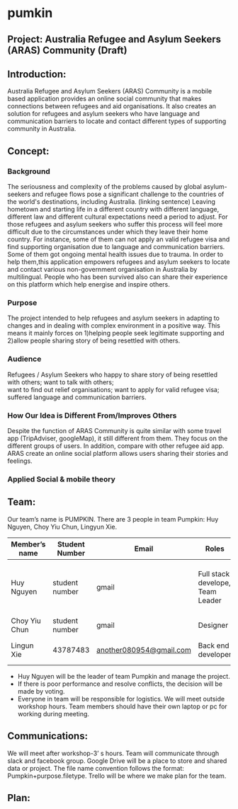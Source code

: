 # pumkin
## Project: Australia Refugee and Asylum Seekers (ARAS) Community (Draft)
## Introduction:
Australia Refugee and Asylum Seekers (ARAS) Community is a mobile based application provides an online social community that makes connections between refugees and aid organisations. It also creates an solution for refugees and asylum seekers who have language and communication barriers to locate and contact different types of supporting community in Australia.

## Concept:
### Background
The seriousness and complexity of the problems caused by global asylum-seekers and refugee flows pose a significant challenge to the countries of the world's destinations, including Australia.
(linking sentence)
Leaving hometown and starting life in a different country with different language, different law and different cultural expectations need a period to adjust. For those refugees and asylum seekers who suffer this process will feel more difficult due to the circumstances under which they leave their home country. For instance, some of them can not apply an valid refugee visa and find supporting organisation due to language and communication barriers. Some of them got ongoing mental health issues due to trauma. In order to help them,this application empowers refugees and asylum seekers to locate and contact various non-government organisation in Australia by multilingual. People who has been survived also can share their experience on this platform which help energise and inspire others. 
### Purpose
The project intended to help refugees and asylum seekers in adapting to changes and in dealing with complex environment in a positive way. This means it mainly forces on 1)helping people seek legitimate supporting and 2)allow people sharing story of being resettled with others.
### Audience
Refugees / Asylum Seekers who 
	happy to share story of being resettled with others;
	want to talk with others;  
	want to find out relief organisations;
	want to apply for valid refugee visa;
	suffered language and communication barriers. 
### How Our Idea is Different From/Improves Others
Despite the function of ARAS Community is quite similar with some travel app (TripAdviser, googleMap), it still different from them. They focus on the different groups of users. In addition, compare with other refugee aid app. ARAS create an online social platform allows users sharing their stories and feelings. 
### Applied Social & mobile theory 

## Team:
Our team’s name is PUMPKIN. There are 3 people in team Pumpkin: Huy Nguyen, Choy Yiu Chun, Lingyun Xie.

Member’s name | Student Number | Email | Roles | Skills 
--------------| -------------- | ----- | ----- | -----
Huy Nguyen | student number | gmail | Full stack develope, Team Leader | HTML, CSS, Bootstrap, Javascript(include Jquery), Java, Python, ASP.net (C#), C++
Choy Yiu Chun | student number | gmail | Designer | Graphic design
Lingun Xie | 43787483 | another080954@gmail.com | Back end developer | HTML, CSS, Bootstrap, Javascript

- Huy Nguyen will be the leader of team Pumpkin and manage the project.
- If there is poor performance and resolve conflicts, the decision will be made by voting.
- Everyone in team will be responsible  for logistics. We will meet outside workshop hours. Team members should have their own laptop or pc for working during meeting.

## Communications:
We will meet after workshop-3’ s hours. Team will communicate through slack and facebook group. Google Drive will be a place to store and shared data or project. The file name convention follows the format: Pumpkin+purpose.filetype. Trello will be where we make plan for the team.

## Plan: 

